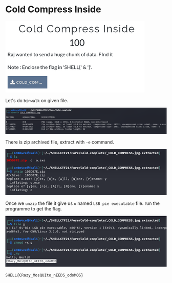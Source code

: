 # Cold Compress Inside

![](img/chal.png)

Let's do `binwalk` on given file.

![](img/1.png)

There is zip archived file, extract with `-e` command.

![](img/2.png)

Once we `unzip` the file it give us `o` named `LSB pie executable` file. run the programme to get the flag.

![](img/flag.png)

```SHELL{CRazy_MosQUIto_nEEDS_odoMOS}```
